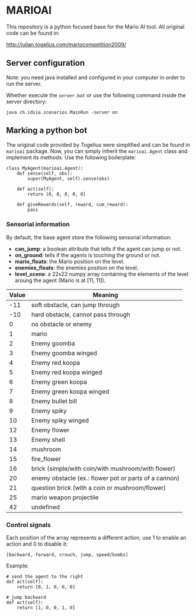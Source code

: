 # MARIOAI

This repository is a python focused base for the Mario AI tool. All original code can be found in:

  http://julian.togelius.com/mariocompetition2009/


## Server configuration

Note: you need java installed and configured in your computer in order to run the server.

Whether execute the `server.bat` or use the following command inside the server directory:

    java ch.idsia.scenarios.MainRun -server on


## Marking a python bot

The original code provided by Togelius were simplified and can be found in `marioai` package. Now, you can simply inherit the `marioai.Agent` class and implement its methods. Use the following boilerplate:

    class MyAgent(marioai.Agent):
        def sense(self, obs):
            super(MyAgent, self).sense(obs)

        def act(self):
            return [0, 0, 0, 0, 0]

        def giveRewards(self, reward, cum_reward):
            pass


### Sensorial information

By default, the base agent store the following sensorial information:

- **can_jump**: a boolean attribute that tells if the agent can jump or not.
- **on_ground**: tells if the agents is touching the ground or not.
- **mario_floats**: the Mario position on the level.
- **enemies_floats**: the enemies position on the level.
- **level_scene**: a 22x22 numpy array containing the elements of the level aroung the agent (Mario is at [11, 11]).

| **Value** | **Meaning**                                           |
| --------- | ----------------------------------------------------- |
| -11       | soft obstacle, can jump through                       |
| -10       | hard obstacle, cannot pass through                    |
| 0         | no obstacle or enemy                                  |
| 1         | mario                                                 |
| 2         | Enemy goomba                                          |
| 3         | Enemy goomba winged                                   |
| 4         | Enemy red koopa                                       |
| 5         | Enemy red koopa winged                                |
| 6         | Enemy green koopa                                     |
| 7         | Enemy green koopa winged                              |
| 8         | Enemy bullet bill                                     |
| 9         | Enemy spiky                                           |
| 10        | Enemy spiky winged                                    |
| 12        | Enemy flower                                          |
| 13        | Enemy shell                                           |
| 14        | mushroom                                              |
| 15        | fire_flower                                           |
| 16        | brick (simple/with coin/with mushroom/with flower)    |
| 20        | enemy obstacle (ex.: flower pot or parts of a cannon) |
| 21        | question brick (with a coin or mushroom/flower)       |
| 25        | mario weapon projectile                               |
| 42        | undefined                                             |


### Control signals

Each position of the array represents a different action, use 1 to
enable an action and 0 to disable it:

    [backward, forward, crouch, jump, speed/bombs]

Example:

    # send the agent to the right
    def act(self):
        return [0, 1, 0, 0, 0]

    # jump backward
    def act(self):
        return [1, 0, 0, 1, 0]